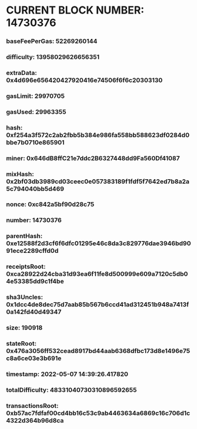 # CURRENT BLOCK NUMBER: 14730376

### baseFeePerGas: 52269260144
### difficulty: 13958029626656351
### extraData: 0x4d696e656420427920416e74506f6f6c20303130
### gasLimit: 29970705
### gasUsed: 29963355
### hash: 0xf254a3f572c2ab2fbb5b384e986fa558bb588623df0284d0bbe7b0710e865901
### miner: 0x646dB8ffC21e7ddc2B6327448dd9Fa560Df41087
### mixHash: 0x2bf03db3989cd03ceec0e057383189f1fdf5f7642ed7b8a2a5c794040bb5d469
### nonce: 0xc842a5bf90d28c75
### number: 14730376
### parentHash: 0xe12588f2d3cf6f6dfc01295e46c8da3c829776dae3946bd9091ece2289cffd0d
### receiptsRoot: 0xca28922d24cba31d93ea6f11fe8d500999e609a7120c5db04e53385dd9c1f4be
### sha3Uncles: 0x1dcc4de8dec75d7aab85b567b6ccd41ad312451b948a7413f0a142fd40d49347
### size: 190918
### stateRoot: 0x476a3056ff532cead8917bd44aab6368dfbc173d8e1496e75c8a6ce03e3b691e
### timestamp: 2022-05-07 14:39:26.417820
### totalDifficulty: 48331040730310896592655
### transactionsRoot: 0xb57ac7fdfaf00cd4bb16c53c9ab4463634a6869c16c706d1c4322d364b96d8ca
